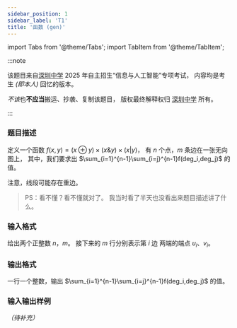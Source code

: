 ```yaml
---
sidebar_position: 1
sidebar_label: 'T1'
title: '函数 (gen)'
---
```

import Tabs from '@theme/Tabs';
import TabItem from '@theme/TabItem';

:::note

该题目来自[深圳中学](https://shenzhong.net/) 2025 年自主招生“信息与人工智能”专项考试，
内容均是考生 _(即本人)_ 回忆的版本。

*不该*也**不应当**搬运、抄袭、复制该题目，
版权最终解释权归 [深圳中学](https://shenzhong.net/) 所有。

:::

### 题目描述

定义一个函数 $f(x,y)=({x}\oplus{y})\times({x}\&{y})\times(x|y)$，
有 $n$ 个点，$m$ 条边在一张无向图上，
其中，我们要求出 $\sum_{i=1}^{n-1}\sum_{i=j}^{n-1}f(deg_i,deg_j)$ 的值。

注意，线段可能存在重边。

> PS：看不懂？看不懂就对了。
> 我当时看了半天也没看出来题目描述讲了什么。

### 输入格式

给出两个正整数 $n$，$m$。
接下来的 $m$ 行分别表示第 $i$ 边
两端的端点 $u_i$、$v_i$。

### 输出格式

一行一个整数，输出 $\sum_{i=1}^{n-1}\sum_{i=j}^{n-1}f(deg_i,deg_j)$ 的值。

### 输入输出样例

*（待补充）*